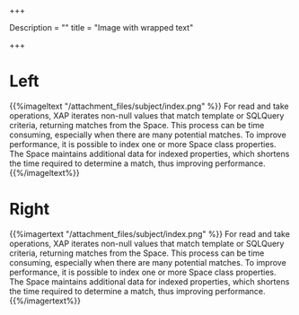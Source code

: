 +++

Description = ""
title = "Image with wrapped text"

+++





# Left

{{%imageltext "/attachment_files/subject/index.png" %}}
For read and take operations, XAP iterates non-null values that match template or SQLQuery criteria, returning matches from the Space. This process can be time consuming, especially when there are many potential matches. To improve performance, it is possible to index one or more Space class properties. The Space maintains additional data for indexed properties, which shortens the time required to determine a match, thus improving performance.
{{%/imageltext%}}



# Right

{{%imagertext "/attachment_files/subject/index.png" %}}
For read and take operations, XAP iterates non-null values that match template or SQLQuery criteria, returning matches from the Space. This process can be time consuming, especially when there are many potential matches. To improve performance, it is possible to index one or more Space class properties. The Space maintains additional data for indexed properties, which shortens the time required to determine a match, thus improving performance.
{{%/imagertext%}}


